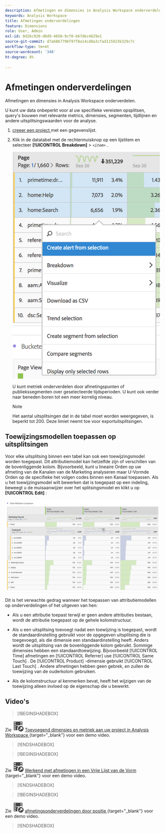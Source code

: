 ```yaml
---
description: Afmetingen en dimensies in Analysis Workspace onderverdelen.
keywords: Analysis Workspace
title: Afmetingen onderverdelingen
feature: Dimensions
role: User, Admin
exl-id: 0d26c920-d0d9-4650-9cf0-b67dbc4629e1
source-git-commit: d7a6867796f97f8a14cd8a3cfad115923b329c7c
workflow-type: tm+mt
source-wordcount: '348'
ht-degree: 8%

---
```


# Afmetingen onderverdelingen

Afmetingen en dimensies in Analysis Workspace onderverdelen.

U kunt uw data onbeperkt voor al uw specifieke vereisten opsplitsen, query&#39;s bouwen met relevante metrics, dimensies, segmenten, tijdlijnen en andere uitsplitsingswaarden voor de analyse.

1. [ creeer een project ](/help/analyze/analysis-workspace/home.md) met een gegevenslijst.
1. Klik in de datatabel met de rechtermuisknop op een lijstitem en selecteer **[!UICONTROL Breakdown]** > *`<item>`* .

   ![Stap Resultaat](assets/fa_data_table_actions.png)

   U kunt metriek onderverdelen door afmetingspunten of publiekssegmenten over geselecteerde tijdsperioden. U kunt ook verder naar beneden boren tot een meer korrelig niveau.

   >[!NOTE]
   >
   >Het aantal uitsplitsingen dat in de tabel moet worden weergegeven, is beperkt tot 200. Deze limiet neemt toe voor exportuitsplitsingen.

## Toewijzingsmodellen toepassen op uitsplitsingen

Voor elke uitsplitsing binnen een tabel kan ook een toewijzingsmodel worden toegepast. Dit attributiemodel kan hetzelfde zijn of verschillen van de bovenliggende kolom. Bijvoorbeeld, kunt u lineaire Orden op uw afmeting van de Kanalen van de Marketing analyseren maar U-Vormde Orden op de specifieke het volgen codes binnen een Kanaal toepassen. Als u het toewijzingsmodel wilt bewerken dat is toegepast op een indeling, beweegt u de muisaanwijzer over het splitsingsmodel en klikt u op **[!UICONTROL Edit]** :

![ montages van de Onderbreking ](assets/breakdown_settings.png)

Dit is het verwachte gedrag wanneer het toepassen van attributiemodellen op onderverdelingen of het uitgeven van hen:

* Als u een attributie toepast terwijl er geen andere attributies bestaan, wordt de attributie toegepast op de gehele kolomstructuur.

* Als u een uitsplitsing toevoegt nadat een toewijzing is toegepast, wordt de standaardinstelling gebruikt voor de opgegeven uitsplitsing die is toegevoegd, als die dimensie een standaardinstelling heeft. Anders wordt de uitsplitsing van de bovenliggende kolom gebruikt. Sommige dimensies hebben een standaardtoewijzing.  Bijvoorbeeld [!UICONTROL Time] afmetingen en [!UICONTROL Referrer] use [!UICONTROL Same Touch] . De [!UICONTROL Product] -dimensie gebruikt [!UICONTROL Last Touch] . Andere afmetingen hebben geen gebrek, en zullen de toewijzing van de ouderkolom gebruiken.

* Als de kolomstructuur al kenmerken bevat, heeft het wijzigen van de toewijzing alleen invloed op de eigenschap die u bewerkt.

## Video&#39;s


>[!BEGINSHADEBOX]

Zie ![ VideoCheckedOut ](/help/assets/icons/VideoCheckedOut.svg) [ Toevoegend dimensies en metriek aan uw project in Analysis Workspace ](https://video.tv.adobe.com/v/30606?quality=12&learn=on){target="_blank"} voor een demo video.

>[!ENDSHADEBOX]



>[!BEGINSHADEBOX]

Zie ![ VideoCheckedOut ](/help/assets/icons/VideoCheckedOut.svg) [ Werkend met afmetingen in een Vrije Lijst van de Vorm ](https://video.tv.adobe.com/v/40179?quality=12&learn=on){target="_blank"} voor een demo video.

>[!ENDSHADEBOX]


>[!BEGINSHADEBOX]

Zie ![ VideoCheckedOut ](/help/assets/icons/VideoCheckedOut.svg) [ afmetingsonderverdelingen door positie ](https://video.tv.adobe.com/v/24033?quality=12&learn=on){target="_blank"} voor een demo video.

>[!ENDSHADEBOX]

